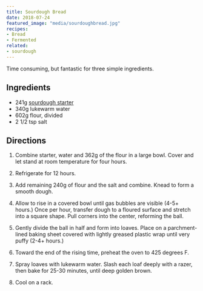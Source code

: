 ```yaml
---
title: Sourdough Bread
date: 2018-07-24
featured_image: "media/sourdoughbread.jpg"
recipes:
- Bread
- Fermented
related:
- sourdough
---
```


Time consuming, but fantastic for three simple ingredients.

## Ingredients

* 241g [sourdough starter](/sourdough-starter)
* 340g lukewarm water
* 602g flour, divided
* 2 1/2 tsp salt

## Directions

1. Combine starter, water and 362g of the flour in a large bowl. Cover and let stand at room temperature for four hours.

2. Refrigerate for 12 hours.

3. Add remaining 240g of flour and the salt and combine. Knead to form a smooth dough.

4. Allow to rise in a covered bowl until gas bubbles are visible (4-5+ hours.) Once per hour, transfer dough to a floured surface and stretch into a square shape. Pull corners into the center, reforming the ball.

5. Gently divide the ball in half and form into loaves. Place on a parchment-lined baking sheet covered with lightly greased plastic wrap until very puffy (2-4+ hours.)

6. Toward the end of the rising time, preheat the oven to 425 degrees F.

7. Spray loaves with lukewarm water. Slash each loaf deeply with a razer, then bake for 25-30 minutes, until deep golden brown.

8. Cool on a rack.
